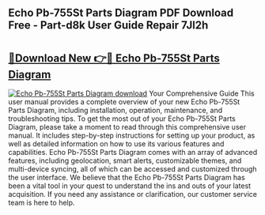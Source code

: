 ## Echo Pb-755St Parts Diagram PDF Download Free - Part-d8k User Guide Repair 7Jl2h

# <h2><a href="http://dfjb45z.blite.top/?on=Echo+Pb-755St+Parts+Diagram">🔗Download New 👉🔴 Echo Pb-755St Parts Diagram</a></h2>

[![Echo Pb-755St Parts Diagram download](https://i.imgur.com/lujVjoI.png)](http://dfjb45z.blite.top/?on=Echo+Pb-755St+Parts+Diagram)
Your Comprehensive Guide This user manual provides a complete overview of your new Echo Pb-755St Parts Diagram, including installation, operation, maintenance, and troubleshooting tips. To get the most out of your Echo Pb-755St Parts Diagram, please take a moment to read through this comprehensive user manual. It includes step-by-step instructions for setting up your product, as well as detailed information on how to use its various features and capabilities. Echo Pb-755St Parts Diagram comes with an array of advanced features, including geolocation, smart alerts, customizable themes, and multi-device syncing, all of which can be accessed and customized through the user interface. We believe that the Echo Pb-755St Parts Diagram has been a vital tool in your quest to understand the ins and outs of your latest acquisition. If you need any assistance or clarification, our customer service team is here to help.
